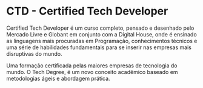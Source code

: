 # CTD - Certified Tech Developer

Certified Tech Developer é um curso completo, pensado e desenhado pelo Mercado Livre e Globant em conjunto com a Digital House, onde é ensinado as linguagens mais procuradas em Programação, conhecimentos técnicos e uma série de habilidades fundamentais para se inserir nas empresas mais disruptivas do mundo.

Uma formação certificada pelas maiores empresas de tecnologia do mundo.
O Tech Degree, é um novo conceito acadêmico baseado em metodologias ágeis e abordagem prática. 
